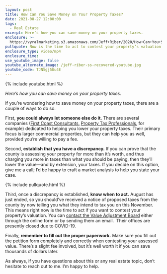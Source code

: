 ```yaml
---
layout: post
title: How Can You Save Money on Your Property Taxes?
date: 2021-08-27 12:00:00
tags:
  - Real Estate
excerpt: Here’s how you can save money on your property taxes.
enclosure: >-
  https://vyralmarketing.s3.amazonaws.com/Jeff+Riber/2020/How+Can+You+Save+Money+on+Your+Property+Taxes_.mp4
pullquote: Now is the time to act to contest your property’s valuation.
enclosure_type: video/mp4
enclosure_time:
use_youtube_image: false
youtube_alternate_image: /jeff-riber-ss-recovered-youtube.jpg
youtube_code: TJNSgj5Uu4E
---
```

{% include youtube.html %}

*Here’s how you can save money on your property taxes.*

If you’re wondering how to save money on your property taxes, there are a couple of ways to do so.

First, **you could always let someone else do it.** There are several companies (<u><a target="_blank" rel="noopener" href="https://www.firstcoastconsultants.com/">First Coast Consultants</a>,</u>&nbsp;[Property Tax Professionals,](https://www.lowpropertytax.com/) for example) dedicated to helping you lower your property taxes. Their primary focus is larger commercial properties, but they can help you as well, provided you’re willing to pay a fee.

Second, **establish that you have a discrepancy.** If you can prove that the county is assessing your property for more than it’s worth, and thus charging you more in taxes than what you should be paying, then they’ll lower the value—and by extension, your taxes. If you decide on this option, give me a call; I’d be happy to craft a market analysis to help you state your case.

{% include pullquote.html %}

Third, once a discrepancy is established, **know when to act.** August has just ended, so you should’ve received a notice of proposed taxes from the county by now telling you what they intend to tax you on this November. This means right now is the time to act if you want to contest your property’s valuation. You can <u><a target="_blank" rel="noopener" href="https://www.coj.net/departments/regulatory-boards-and-commissions/value-adjustment-board">contact the Value Adjustment Board</a></u> either through the online form or by sending them an email. &nbsp;Their offices are presently closed due to COVID-19.

Finally, **remember to fill out the proper paperwork.** Make sure you fill out the petition form completely and correctly when contesting your assessed value. There’s a slight fee involved, but it’s well worth it if you can save thousands of dollars later.

As always, if you have questions about this or any real estate topic, don’t hesitate to reach out to me. I’m happy to help.
